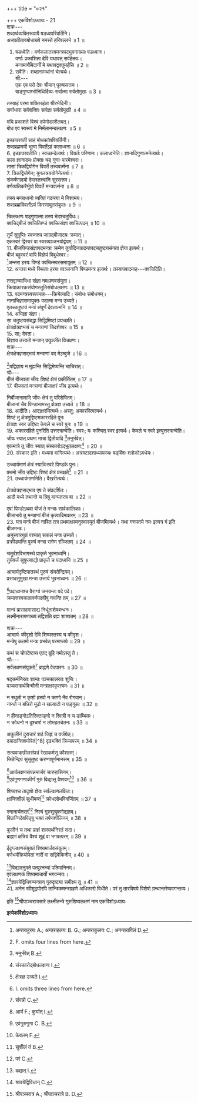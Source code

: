 +++
title = "०२१"

+++
एकविंशोऽध्यायः - 21  
शक्रः---  
शब्दार्थव्यक्तिरूपायै षडध्वपरिवर्तिनि।  
अध्वातीतावबोधाख्ये नमस्ते हरिवल्लभे ॥ 1 ॥  
1. षडध्वेति। वर्णकलातत्त्वमन्त्रपदभुवनाख्याः षडध्वानः।  
वर्णाः प्रकाशिता देवि यथावत् सर्वहेतवः।  
मन्त्रमार्गमिदानीं मे यथावद्वक्तुमर्हसि ॥ 2 ॥  
2. सर्वेति। शब्दानामर्थानां चेत्यर्थः।  
श्रीः---  
एक एव परो देवः श्रीमान् पुरुषसत्तमः।  
षाड्‌गुण्याम्भोनिधिर्दिव्यः सर्वात्मा सर्वतोमुखः ॥ 3 ॥  

तस्याहं परमा शक्तिरहंता श्रीरभेदिनी।  
सर्वाधारा सर्वशक्तिः सर्वज्ञा सर्वतोमुखी ॥ 4 ॥  

मयि प्रकाशते विश्वं दर्पणोदरशैलवत्।  
बोध एव स्वरूपं मे निर्मलानन्दलक्षणः ॥ 5 ॥  

इच्छापरवती साहं बोधकांशविवर्तिनी।  
शब्दब्रह्ममयी भूत्वा विवर्तेऽहं कलाध्वना ॥ 6 ॥  
6. इच्छापरवतीति। स्वच्छन्देत्यर्थः। विवर्तः परिणामः। कलाध्वनेति। ज्ञानादिगुणात्मनेत्यर्थः।  
कला ज्ञानादयः प्रोक्ताः षड्‌ गुणाः पारमेश्वराः।  
तासां त्रिकद्वियोगेन विवर्ते तत्त्ववर्त्मना ॥ 7 ॥  
7. त्रिकद्वियोगेन; युगलत्रययोगेनेत्यर्थः।  
संकर्षणादयो देवास्तत्त्वानि सुरसत्तम।  
वर्णव्यतिकरैर्भूयो विवर्ते मन्त्रवर्त्मना ॥ 8 ॥  

तस्य मन्त्राध्वनो व्यक्तिं गदन्त्या मे निशामय।  
शब्दब्रह्मविवर्तोऽयं किरणायुतसंकुलः ॥ 9 ॥  

चिल्लक्षणः षड्‌गुणात्मा तस्य भेदश्चतुर्विधः।  
क्वचिद्बीजं क्वचित्पिण्डं क्वचित्संज्ञा क्वचित्पदम् ॥ 10 ॥  

तुर्यं सुषुप्तिः स्वप्नश्च जाग्रद्बीजादयः क्रमात्।  
एकस्वरं द्विस्वरं वा स्वरव्यञ्जनयोर्द्वयम् ॥ 11 ॥  
11. बीजपिण्डसंज्ञापदमन्त्राः क्रमेण तुर्यादिजाग्रदन्तपदचतुष्टयसंगता ज्ञेया इत्यर्थः।  
बीजं बहुस्वरं वापि विज्ञेयं विबुधेश्वर।  
[^1]अन्तरा हरयः पिण्डं क्वचित्स्वरसमायुतम् ॥ 12 ॥  
12. अन्तरा मध्ये स्थिताः हरयः व्यञ्जनानि पिण्डमन्त्र इत्यर्थः। तस्यापवादमाह---क्वचिदिति।  

[^1]: अन्तराहुरयः A.; अन्तराहलयः B. G.; अन्तराकुलयः C.; अनन्तराविलं D. 
  
तत्तद्वाच्याभिधा संज्ञा नमःप्रणवसंयुता।  
क्रियाकारकसंयोगस्तुतिसंबोधलक्षणः ॥ 13 ॥  
13. पदमन्त्रस्वरूपमाह---क्रियेत्यादि। संबोधः संबोधनम्।  
नानाभिज्ञासमायुक्तः पदात्मा मन्त्र उच्यते।  
एतच्चतुष्टयं मन्त्रं संपूर्णं देवतात्मनि ॥ 14 ॥  
14. अभिज्ञा संज्ञा।  
सा चतुष्टयसंबद्धा सिद्धिमिष्टां प्रयच्छति।  
क्षेत्रक्षेत्रज्ञभावं च मन्त्राणां त्रिदशेश्वर ॥ 15 ॥  
15. सा; देवता।  
विज्ञाय तत्त्वतो मन्त्रान् प्रयुञ्जीत विचक्षणः।  
शक्रः---  
क्षेत्रक्षेत्रज्ञसद्भावं मन्त्राणां वद मेऽम्बुजे ॥ 16 ॥  

[^2]यद्विज्ञाय न मुह्यन्ति सिद्धिमेष्यन्ति चाचिरात्।  
श्रीः---  
बीजं बीजवतां जीवः शिष्टं क्षेत्रं प्रकीर्तितम् ॥ 17 ॥  
17. बीजवतां मन्त्राणां बीजाक्षरं जीव इत्यर्थः।  

[^2]: F. omits four lines from here. 
  
निर्बीजानामादि जीवः क्षेत्रं तु परिशेषितम्।  
बीजानां चैव पिण्डानामस्तु क्षेत्रज्ञ उच्यते ॥ 18 ॥  
18. आदीति। आद्यक्षरमित्यर्थः। अस्तु; अकारस्त्वित्यर्थः।  
शिष्टं तु क्षेत्रमुद्दिष्टमकाररहिते पुनः  
क्षेत्रज्ञः स्वर उद्दिष्टः केवले च स्वरे पुनः ॥ 19 ॥  
19. अकाररहिते पुनरिति उत्तरत्रान्वेति। स्वरः; यः कश्चित् स्वर इत्यर्थः। केवले च स्वरे इत्युत्तरत्रान्वेति।  
जीवः स्यात् प्रथमा मात्रा द्वितीयादि [^3]तनुर्भवेत्।  
एकमात्रे तु जीवः स्यात् संस्कारोऽद्भुतलक्षणः[^4] ॥ 20 ॥  
20. संस्कार इति। मध्यमा वागित्यर्थः। अत्राष्टादशाध्यायस्थः षड्‌विंशः श्लोकोऽवधेयः।  

[^3]: मनुर्भवेत् B. 
  

[^4]: संस्कारोद्बोधलक्षणः I. 
  
उच्चार्यमाणं क्षेत्रं स्यान्निःस्वरे पिण्डके पुनः।  
प्रथमो जीव उद्दिष्टः शिष्टं क्षेत्रं प्रचक्षते[^5] ॥ 21 ॥  
21. उच्चार्यमाणमिति। वैखरीत्यर्थः।  

[^5]: क्षेत्रज्ञ उच्यते I. 
  
क्षेत्रक्षेत्रज्ञसद्भाव एष ते संप्रदर्शितः।  
आदौ मध्ये तथान्ते च त्रिषु वान्यतरत्र वा ॥ 22 ॥  

एषां पिण्डोऽथवा बीजं ते मन्त्राः सार्वकालिकाः।  
बीजाभावे तु मन्त्राणां बीजं कृत्वादिमाक्षरम् ॥ 23 ॥  
23. यत्र मन्त्रे बीजं नास्ति तत्र प्रथमाक्षरमनुस्वारयुतं बीजमित्यर्थः। यथा गणपतये नमः इत्यत्र गं इति बीजमन्त्रः।  
अनुस्वारयुतं पश्चात् सकलं मन्त्र उच्यते।  
प्रक्रीडयन्ति पुरुषं मन्त्रा रागेण रञ्जितम् ॥ 24 ॥  

चतुर्दशविभागस्थे प्राकृते भुवनाध्वनि।  
तुर्यवर्जं सुषुप्त्याद्यो प्राकृते च पदाध्वनि ॥ 25 ॥  

आचार्यदृष्टिपातस्थं पुरुषं संयतेन्द्रियम्।  
प्रसादसुमुखा मन्त्रा उत्तार्य भुवनाध्वनः ॥ 26 ॥  

[^6]पदाध्वनश्च वैराग्यं जनयन्तः पदे पदे।  
क्रमात्तत्त्वकलावर्णपदवीषु नयन्ति तम् ॥ 27 ॥  


[^6]: I. omits three lines from here. 
  
मान्त्रं प्रासादमासाद्य निर्धूताशेषबन्धनः।  
लक्ष्मीनारायणाख्यं तद्विशति ब्रह्म शाश्वतम् ॥ 28 ॥  

शक्रः---  
आचार्यः कीदृशो देवि शिष्यस्तस्य च कीदृशः।  
मन्त्रेषु कतमो मन्त्रः प्रभवेत् परमाप्तये ॥ 29 ॥  

कथं स चोपदेष्टव्य एतद् ब्रूहि नमोऽस्तु ते।  
श्रीः---  
सर्वलक्षणसंयुक्तो[^7] ब्राह्नणे वेदपारगः ॥ 30 ॥  


[^7]: संपन्नो C. 
  
षट्‌कर्मनिरतः शान्तः पञ्चकालरतः शुचिः।  
पञ्चरात्रार्थविन्मौनी मन्त्राक्षरकृतश्रमः ॥ 31 ॥  

न स्थूलो न कृशो ह्रस्वो न काणो नैव रोगवान्।  
नान्धो न बधिरो मूढो न खल्वाटो न पङ्‌गुकः ॥ 32 ॥  

न हीनाङ्गोऽतिरिक्ताङ्गो न श्वित्री न च डाम्भिकः।  
न क्रोधनो न दुश्चर्मा न लोभहतचेतनः ॥ 33 ॥  

अकुलीनं दुराचारं शठं जिह्नं च वर्जयेत्।  
दयादान्तिशमोपेतं[^8] दृढभक्तिं क्रियापरम् ॥ 34 ॥  

सत्यवाक्‌छीलसंपन्नं रेखाकर्मसु कौशलम्।  
जितेन्द्रियं सुसुतुष्ट करुणापूर्णमानसम् ॥ 35 ॥  

[^9]आर्यलक्षणसंपन्नमार्जवं चारुहासिनम्।  
[^10]एवंगुणगणाकीर्णं गुरुं विद्यात्तु वैष्णवम्[^11] ॥ 36 ॥  


[^9]: आर्यं F.; कुर्यात् I. 
  

[^10]: एवंगुरुगुणा C. B. 
  

[^11]: केवलम् F. 
  
शिष्यश्च तादृशो ज्ञेयः सर्वलक्षणलक्षितः।  
क्षान्तिशीलं सुधीमन्तं[^12] क्रोधलोभविवर्जितम् ॥ 37 ॥  


[^12]: सुशीलं तं B. 
  
स्नानार्चनरतं[^13] नित्यं गुरुशुश्रूषणोद्यतम्।  
विप्राग्निदेवपितृषु भक्तं तर्पणशीलिनम् ॥ 38 ॥  


[^13]: परं C. 
  
कुलीनं च तथा प्राज्ञं शास्रार्थनिरतं सदा।  
ब्राह्नणं क्षत्रियं वैश्यं शूद्रं वा भगवत्परम् ॥ 39 ॥  

ईदृग्लक्षणसंयुक्तं शिष्यमार्जवसंयुतम्।  
वर्णधर्मक्रियोपेतां नारीं वा सद्विवेकिनीम् ॥ 40 ॥  

[^14]विद्यादनुमते पत्युरनन्यां पतिमानिनम्।  
एवंलक्षणकं शिष्यमाचार्यो भगवन्मयः।  
[^15]ज्ञापयेद्विधिवन्मन्त्रान् गुरुदृष्ट्या समीक्ष्य तु ॥ 41 ॥  
41. अनेन स्रीशूद्रयोरपि तान्त्रिकमन्त्रग्रहणे अधिकारो विधीते। परं तु तारविषये विशेषो ग्रन्थान्तरेष्ववगन्तव्यः।  

[^14]: दद्यात् I. 
  

[^15]: श्रावयेद्विविधान् C. 
  
इति [^16]श्रीपाञ्चरात्रसारे लक्ष्मीतन्त्रे गुरुशिष्यलक्षणं नाम एकविंशोऽध्यायः  

[^16]: श्रीपञ्चरात्र A.; श्रीपाञ्चरात्रे B. D. 
  
********इत्येकविंशोऽध्यायः********